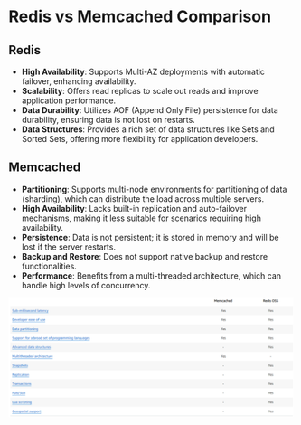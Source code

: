 # Redis vs Memcached Comparison

## Redis

- **High Availability**: Supports Multi-AZ deployments with automatic failover, enhancing availability.
- **Scalability**: Offers read replicas to scale out reads and improve application performance.
- **Data Durability**: Utilizes AOF (Append Only File) persistence for data durability, ensuring data is not lost on restarts.
- **Data Structures**: Provides a rich set of data structures like Sets and Sorted Sets, offering more flexibility for application developers.

## Memcached

- **Partitioning**: Supports multi-node environments for partitioning of data (sharding), which can distribute the load across multiple servers.
- **High Availability**: Lacks built-in replication and auto-failover mechanisms, making it less suitable for scenarios requiring high availability.
- **Persistence**: Data is not persistent; it is stored in memory and will be lost if the server restarts.
- **Backup and Restore**: Does not support native backup and restore functionalities.
- **Performance**: Benefits from a multi-threaded architecture, which can handle high levels of concurrency.

![Redis vs Memcached](../z_resources/images/elasticache/redis-vs-memcached.png)